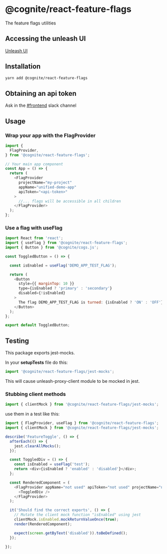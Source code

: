 # @cognite/react-feature-flags

The feature flags utilities

## Accessing the unleash UI
[Unleash UI](https://unleash-apps.cognite.ai/)

## Installation

```sh
yarn add @cognite/react-feature-flags
```

## Obtaining an api token
Ask in the [#frontend](https://cognitedata.slack.com/archives/C6KNJCEEA) slack channel

## Usage

### Wrap your app with the **FlagProvider**
```js
import {
  FlagProvider,
} from '@cognite/react-feature-flags';

// Your main app component
const App = () => {
  return (
    <FlagProvider
      projectName="my-project"
      appName="unified-demo-app"
      apiToken="<api-token>"
    >
      //... flags will be accessible in all children
    </FlagProvider>
  );
};
```

### Use a flag with **useFlag**

```js
import React from 'react';
import { useFlag } from '@cognite/react-feature-flags';
import { Button } from '@cognite/cogs.js';

const ToggledButton = () => {

  const isEnabled = useFlag('DEMO_APP_TEST_FLAG');

  return (
    <Button
      style={{ marginTop: 10 }}
      type={isEnabled ? 'primary' : 'secondary'}
      disabled={!isEnabled}
    >
      The flag DEMO_APP_TEST_FLAG is turned: {isEnabled ? 'ON' : 'OFF'}
    </Button>
  );
};

export default ToggledButton;

```


## Testing
This package exports jest-mocks.

In your **setupTests** file do this:
```js
import '@cognite/react-feature-flags/jest-mocks';
```

This will cause unleash-proxy-client module to be mocked in jest.

### Stubbing client methods

```js
import { clientMock } from '@cognite/react-feature-flags/jest-mocks';
```
use them in a test like this:

```js
import { FlagProvider, useFlag } from '@cognite/react-feature-flags';
import { clientMock } from '@cognite/react-feature-flags/jest-mocks';

describe('FeatureToggle', () => {
  afterEach(() => {
    jest.clearAllMocks();
  });

  const ToggledDiv = () => {
    const isEnabled = useFlag('test');
    return <div>{isEnabled ? 'enabled' : 'disabled'}</div>;
  };

  const RenderedComponent = (
    <FlagProvider appName="not used" apiToken="not used" projectName="not used">
      <ToggledDiv />
    </FlagProvider>
  );

  it('Should find the correct exports', () => {
    // Mutate the client mock function "isEnabled" using jest 
    clientMock.isEnabled.mockReturnValueOnce(true);
    render(RenderedComponent);

    expect(screen.getByText('disabled')).toBeDefined();
  });

});

```
